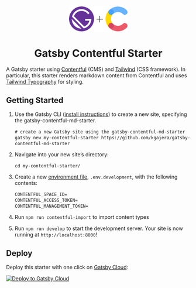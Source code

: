 <p align="center">
  <img alt="Gatsby" src="static/gatsby-contentful.png" width="160" />
</p>
<h1 align="center">
  Gatsby Contentful Starter
</h1>

A Gatsby starter using [Contentful](https://www.contentful.com) (CMS) and [Tailwind](https://tailwindcss.com/) (CSS framework). In particular, this starter renders markdown content from Contentful and uses [Tailwind Typography](https://github.com/tailwindlabs/tailwindcss-typography) for styling.

## Getting Started

1. Use the Gatsby CLI ([install instructions](https://www.gatsbyjs.com/docs/tutorial/part-0/#gatsby-cli)) to create a new site, specifying the gatsby-contentful-md-starter.

   ```shell
   # create a new Gatsby site using the gatsby-contentful-md-starter
   gatsby new my-contentful-starter https://github.com/kgajera/gatsby-contentful-md-starter
   ```

1. Navigate into your new site’s directory:

   ```shell
   cd my-contentful-starter/
   ```

1. Create a new [environment file](https://www.gatsbyjs.com/docs/how-to/local-development/environment-variables/), `.env.development`, with the following contents:

   ```
   CONTENTFUL_SPACE_ID=
   CONTENTFUL_ACCESS_TOKEN=
   CONTENTFUL_MANAGEMENT_TOKEN=
   ```

1. Run `npm run contentful-import` to import content types

1. Run `npm run develop` to start the development server. Your site is now running at `http://localhost:8000`!

## Deploy

Deploy this starter with one click on [Gatsby Cloud](https://www.gatsbyjs.com/cloud/):

[<img src="https://www.gatsbyjs.com/deploynow.svg" alt="Deploy to Gatsby Cloud">](https://www.gatsbyjs.com/dashboard/deploynow?url=https://github.com/kgajera/gatsby-contentful-md-starter)
